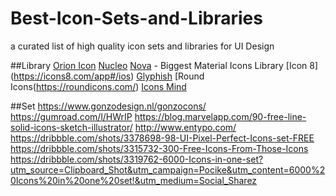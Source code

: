 # Best-Icon-Sets-and-Libraries
a curated list of high quality icon sets and libraries for UI Design

##Library
[Orion Icon](https://orioniconlibrary.com/)
[Nucleo](https://nucleoapp.com/)
[Nova](https://www.webalys.com/nova/) - Biggest Material Icons Library
[Icon 8] (https://icons8.com/app#/ios)
[Glyphish](http://www.glyphish.com/)
[Round Icons(https://roundicons.com/)
[Icons Mind](https://iconsmind.com/)

##Set
https://www.gonzodesign.nl/gonzocons/
https://gumroad.com/l/HWrIP
https://blog.marvelapp.com/90-free-line-solid-icons-sketch-illustrator/
http://www.entypo.com/
https://dribbble.com/shots/3378698-98-UI-Pixel-Perfect-Icons-set-FREE
https://dribbble.com/shots/3315732-300-Free-Icons-From-Those-Icons
https://dribbble.com/shots/3319762-6000-Icons-in-one-set?utm_source=Clipboard_Shot&utm_campaign=Pocike&utm_content=6000%20Icons%20in%20one%20set!&utm_medium=Social_Sharez
